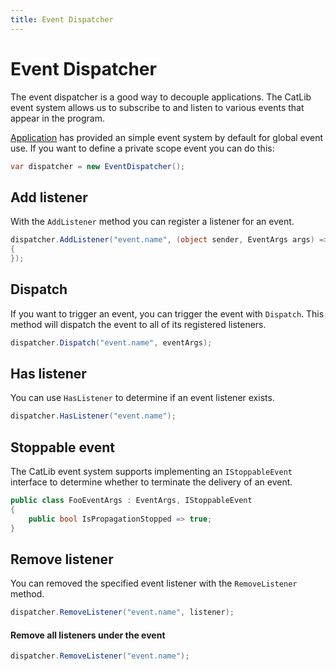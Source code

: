 ```yaml
---
title: Event Dispatcher
---
```


# Event Dispatcher

The event dispatcher is a good way to decouple applications. The CatLib event system allows us to subscribe to and listen to various events that appear in the program.

[Application](../architecture/application.html) has provided an simple event system by default for global event use. If you want to define a private scope event you can do this:

``` csharp
var dispatcher = new EventDispatcher();
```

## Add listener

With the `AddListener` method you can register a listener for an event.

``` csharp
dispatcher.AddListener("event.name", (object sender, EventArgs args) =>
{
});
```

## Dispatch

If you want to trigger an event, you can trigger the event with `Dispatch`. This method will dispatch the event to all of its registered listeners.

``` csharp
dispatcher.Dispatch("event.name", eventArgs);
```

## Has listener

You can use `HasListener` to determine if an event listener exists.

``` csharp
dispatcher.HasListener("event.name");
```

## Stoppable event

The CatLib event system supports implementing an `IStoppableEvent` interface to determine whether to terminate the delivery of an event.

``` csharp
public class FooEventArgs : EventArgs, IStoppableEvent
{
    public bool IsPropagationStopped => true;
}
```

## Remove listener

You can removed the specified event listener with the `RemoveListener` method.

``` csharp
dispatcher.RemoveListener("event.name", listener);
```

#### Remove all listeners under the event

```csharp
dispatcher.RemoveListener("event.name");
```